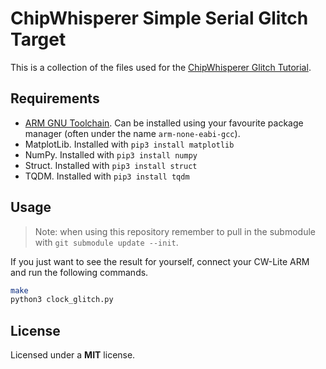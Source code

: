 # ChipWhisperer Simple Serial Glitch Target

This is a collection of the files used for the [ChipWhisperer Glitch Tutorial](https://chipwhisperer.readthedocs.io/en/latest/tutorials/courses_fault101_soln_fault%201_1%20-openadc-cwlitearm.html).

## Requirements

- [ARM GNU Toolchain](https://developer.arm.com/tools-and-software/open-source-software/developer-tools/gnu-toolchain/gnu-rm). Can be installed using your favourite package manager (often under the name `arm-none-eabi-gcc`).
- MatplotLib. Installed with `pip3 install matplotlib`
- NumPy. Installed with `pip3 install numpy`
- Struct. Installed with `pip3 install struct`
- TQDM. Installed with `pip3 install tqdm`

## Usage

> Note: when using this repository remember to pull in the submodule with 
> `git submodule update --init`.

If you just want to see the result for yourself, connect your CW-Lite ARM and
run the following commands.
```bash
make
python3 clock_glitch.py
```

## License

Licensed under a __MIT__ license.
